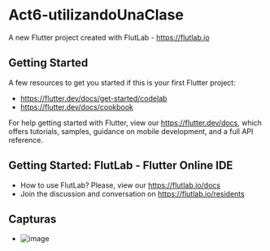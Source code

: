 # Act6-utilizandoUnaClase

A new Flutter project created with FlutLab - https://flutlab.io

## Getting Started

A few resources to get you started if this is your first Flutter project:

- https://flutter.dev/docs/get-started/codelab
- https://flutter.dev/docs/cookbook

For help getting started with Flutter, view our
https://flutter.dev/docs, which offers tutorials,
samples, guidance on mobile development, and a full API reference.

## Getting Started: FlutLab - Flutter Online IDE

- How to use FlutLab? Please, view our https://flutlab.io/docs
- Join the discussion and conversation on https://flutlab.io/residents
## Capturas
- ![image](https://github.com/GonzalezBGA128/act6-utilizandoClase/assets/144726562/f78e1545-f391-43a7-8412-34e9c082e37c)
